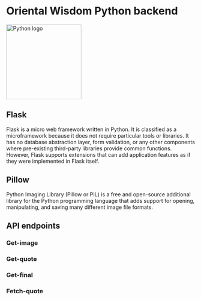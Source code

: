 # Oriental Wisdom Python backend

<img src="https://upload.wikimedia.org/wikipedia/commons/thumb/f/f8/Python_logo_and_wordmark.svg/2560px-Python_logo_and_wordmark.svg.png" alt="Python logo" style="height:200px;"/>

## Flask

Flask is a micro web framework written in Python. It is classified as a microframework because it does not require particular tools or libraries.
It has no database abstraction layer, form validation, or any other components where pre-existing third-party libraries provide common functions. 
However, Flask supports extensions that can add application features as if they were implemented in Flask itself.

## Pillow

Python Imaging Library (Pillow or PIL) is a free and open-source additional library for the Python programming language that adds support for opening, manipulating, and saving many different image file formats.

## API endpoints

### Get-image

### Get-quote

### Get-final

### Fetch-quote
